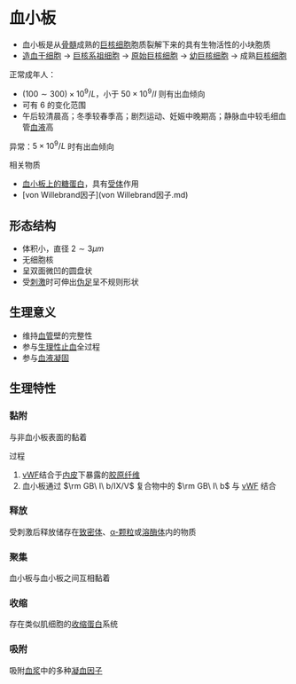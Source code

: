 # 血小板

- 血小板是从[骨髓](骨髓.md)成熟的[巨核细胞](巨核细胞.md)胞质裂解下来的具有生物活性的小块胞质
- [造血干细胞](造血干细胞.md) -> [巨核系祖细胞](巨核系祖细胞.md) -> [原始巨核细胞](原始巨核细胞.md) -> [幼巨核细胞](幼巨核细胞.md) -> 成熟[巨核细胞](巨核细胞.md)

正常成年人：
- $(100\sim300)\times10^9/L$，小于 $50\times10^9/l$ 则有出血倾向
- 可有 $6%\sim10%$ 的变化范围
- 午后较清晨高；冬季较春季高；剧烈运动、妊娠中晚期高；静脉血中较毛细血管[血液](血液.md)高

异常：$5\times10^9/L$ 时有出血倾向

相关物质
- [血小板上的糖蛋白](糖蛋白.md#血小板)，具有[受体](受体.md)作用
- [von Willebrand因子](von Willebrand因子.md)

## 形态结构

- 体积小，直径 $2\sim3\mu m$
- 无细胞核
- 呈双面微凹的圆盘状
- 受[刺激](刺激.md)时可伸出[伪足](伪足.md)呈不规则形状

## 生理意义

- 维持[血管](血管.md)壁的完整性
- 参与[生理性止血](生理性止血.md)全过程
- 参与[血液凝固](血液凝固.md)

## 生理特性

### 黏附

与非血小板表面的黏着

过程
1. [vWF](vWF.md)结合于[内皮](内皮.md)下暴露的[胶原纤维](胶原纤维.md)
2. 血小板通过 $\rm GB\ I\ b/IX/V$ 复合物中的 $\rm GB\ I\ b$ 与 [vWF](vWF.md) 结合

### 释放

受刺激后释放储存在[致密体](致密体.md)、[α-颗粒](α-颗粒.md)或[溶酶体](溶酶体.md)内的物质

### 聚集

血小板与血小板之间互相黏着

### 收缩

存在类似肌细胞的[收缩蛋白](收缩蛋白.md)系统

### 吸附

吸附[血浆](血浆.md)中的多种[凝血因子](凝血因子.md)
